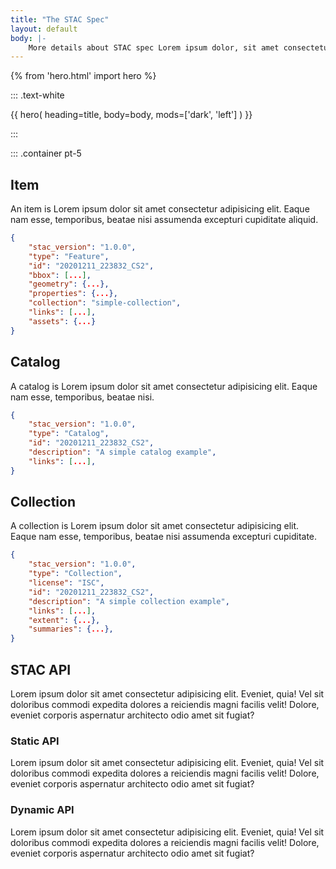 ```yaml
---
title: "The STAC Spec"
layout: default
body: |- 
    More details about STAC spec Lorem ipsum dolor, sit amet consectetur adipisicing elit. Ipsam, quo. Eos necessitatibus adipisci ad, doloremque.
---
```

{% from 'hero.html' import hero %}

::: .text-white

{{ hero(
    heading=title,
    body=body,
    mods=['dark', 'left']
) }}

:::

::: .container pt-5

## Item

An item is Lorem ipsum dolor sit amet consectetur adipisicing elit. Eaque nam esse, temporibus, beatae nisi assumenda excepturi cupiditate aliquid.

```json
{
    "stac_version": "1.0.0",
    "type": "Feature",
    "id": "20201211_223832_CS2",
    "bbox": [...],
    "geometry": {...},
    "properties": {...},
    "collection": "simple-collection",
    "links": [...],
    "assets": {...}
}
```

## Catalog

A catalog is Lorem ipsum dolor sit amet consectetur adipisicing elit. Eaque nam esse, temporibus, beatae nisi.

```json
{
    "stac_version": "1.0.0",
    "type": "Catalog",
    "id": "20201211_223832_CS2",
    "description": "A simple catalog example",
    "links": [...],
}
```


## Collection

A collection is Lorem ipsum dolor sit amet consectetur adipisicing elit. Eaque nam esse, temporibus, beatae nisi assumenda excepturi cupiditate.
```json
{
    "stac_version": "1.0.0",
    "type": "Collection",
    "license": "ISC",
    "id": "20201211_223832_CS2",
    "description": "A simple collection example",
    "links": [...],
    "extent": {...},
    "summaries": {...},
}
```

## STAC API

Lorem ipsum dolor sit amet consectetur adipisicing elit. Eveniet, quia! Vel sit doloribus commodi expedita dolores a reiciendis magni facilis velit! Dolore, eveniet corporis aspernatur architecto odio amet sit fugiat?

### Static API

Lorem ipsum dolor sit amet consectetur adipisicing elit. Eveniet, quia! Vel sit doloribus commodi expedita dolores a reiciendis magni facilis velit! Dolore, eveniet corporis aspernatur architecto odio amet sit fugiat?

### Dynamic API

Lorem ipsum dolor sit amet consectetur adipisicing elit. Eveniet, quia! Vel sit doloribus commodi expedita dolores a reiciendis magni facilis velit! Dolore, eveniet corporis aspernatur architecto odio amet sit fugiat?